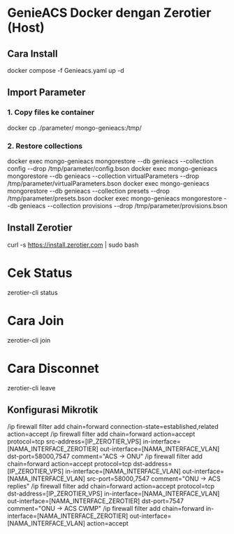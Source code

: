# GenieACS Docker dengan Zerotier (Host)

## Cara Install
docker compose -f Genieacs.yaml up -d

## Import Parameter
### 1. Copy files ke container
docker cp ./parameter/ mongo-genieacs:/tmp/

### 2. Restore collections
docker exec mongo-genieacs mongorestore --db genieacs --collection config              --drop /tmp/parameter/config.bson
docker exec mongo-genieacs mongorestore --db genieacs --collection virtualParameters   --drop /tmp/parameter/virtualParameters.bson
docker exec mongo-genieacs mongorestore --db genieacs --collection presets             --drop /tmp/parameter/presets.bson
docker exec mongo-genieacs mongorestore --db genieacs --collection provisions          --drop /tmp/parameter/provisions.bson

## Install Zerotier
curl -s https://install.zerotier.com | sudo bash

# Cek Status
zerotier-cli status
# Cara Join
zerotier-cli join <network ID>
# Cara Disconnet
zerotier-cli leave <network ID>

## Konfigurasi Mikrotik
/ip firewall filter add chain=forward connection-state=established,related action=accept
/ip firewall filter add chain=forward action=accept protocol=tcp src-address=[IP_ZEROTIER_VPS] in-interface=[NAMA_INTERFACE_ZEROTIER] out-interface=[NAMA_INTERFACE_VLAN] dst-port=58000,7547 comment="ACS -> ONU"
/ip firewall filter add chain=forward action=accept protocol=tcp dst-address=[IP_ZEROTIER_VPS] in-interface=[NAMA_INTERFACE_VLAN] out-interface=[NAMA_INTERFACE_VLAN] src-port=58000,7547 comment="ONU -> ACS replies"
/ip firewall filter add chain=forward action=accept protocol=tcp dst-address=[IP_ZEROTIER_VPS] in-interface=[NAMA_INTERFACE_VLAN] out-interface=[NAMA_INTERFACE_ZEROTIER] dst-port=7547 comment="ONU -> ACS CWMP"
/ip firewall filter add chain=forward in-interface=[NAMA_INTERFACE_ZEROTIER] out-interface=[NAMA_INTERFACE_VLAN] action=accept
